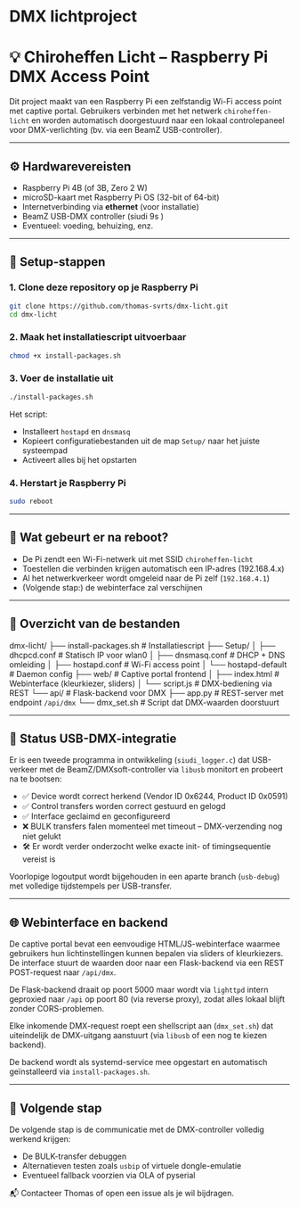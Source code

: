 # DMX lichtproject
# 💡 Chiroheffen Licht – Raspberry Pi DMX Access Point

Dit project maakt van een Raspberry Pi een zelfstandig Wi-Fi access point met captive portal. Gebruikers verbinden met het netwerk `chiroheffen-licht` en worden automatisch doorgestuurd naar een lokaal controlepaneel voor DMX-verlichting (bv. via een BeamZ USB-controller).

---

## ⚙️ Hardwarevereisten

- Raspberry Pi 4B (of 3B, Zero 2 W)
- microSD-kaart met Raspberry Pi OS (32-bit of 64-bit)
- Internetverbinding via **ethernet** (voor installatie)
- BeamZ USB-DMX controller (siudi 9s )
- Eventueel: voeding, behuizing, enz.

---

## 🧩 Setup-stappen

### 1. Clone deze repository op je Raspberry Pi

```bash
git clone https://github.com/thomas-svrts/dmx-licht.git
cd dmx-licht
```

### 2. Maak het installatiescript uitvoerbaar

```bash
chmod +x install-packages.sh
```

### 3. Voer de installatie uit

```bash
./install-packages.sh
```

Het script:
- Installeert `hostapd` en `dnsmasq`
- Kopieert configuratiebestanden uit de map `Setup/` naar het juiste systeempad
- Activeert alles bij het opstarten

### 4. Herstart je Raspberry Pi

```bash
sudo reboot
```

---

## 📶 Wat gebeurt er na reboot?

- De Pi zendt een Wi-Fi-netwerk uit met SSID `chiroheffen-licht`
- Toestellen die verbinden krijgen automatisch een IP-adres (192.168.4.x)
- Al het netwerkverkeer wordt omgeleid naar de Pi zelf (`192.168.4.1`)
- (Volgende stap:) de webinterface zal verschijnen

---

## 📁 Overzicht van de bestanden

dmx-licht/
├── install-packages.sh              # Installatiescript
├── Setup/
│   ├── dhcpcd.conf                  # Statisch IP voor wlan0
│   ├── dnsmasq.conf                 # DHCP + DNS omleiding
│   ├── hostapd.conf                 # Wi-Fi access point
│   └── hostapd-default              # Daemon config
├── web/                             # Captive portal frontend
│   ├── index.html                   # Webinterface (kleurkiezer, sliders)
│   └── script.js                    # DMX-bediening via REST
└── api/                             # Flask-backend voor DMX
    ├── app.py                       # REST-server met endpoint `/api/dmx`
    └── dmx_set.sh                   # Script dat DMX-waarden doorstuurt

---

## 🔌 Status USB-DMX-integratie

Er is een tweede programma in ontwikkeling (`siudi_logger.c`) dat USB-verkeer met de BeamZ/DMXsoft-controller via `libusb` monitort en probeert na te bootsen:

- ✅ Device wordt correct herkend (Vendor ID 0x6244, Product ID 0x0591)
- ✅ Control transfers worden correct gestuurd en gelogd
- ✅ Interface geclaimd en geconfigureerd
- ❌ BULK transfers falen momenteel met timeout – DMX-verzending nog niet gelukt
- 🛠 Er wordt verder onderzocht welke exacte init- of timingsequentie vereist is

Voorlopige logoutput wordt bijgehouden in een aparte branch (`usb-debug`) met volledige tijdstempels per USB-transfer.

---

## 🌐 Webinterface en backend

De captive portal bevat een eenvoudige HTML/JS-webinterface waarmee gebruikers hun lichtinstellingen kunnen bepalen via sliders of kleurkiezers. De interface stuurt de waarden door naar een Flask-backend via een REST POST-request naar `/api/dmx`.

De Flask-backend draait op poort 5000 maar wordt via `lighttpd` intern geproxied naar `/api` op poort 80 (via reverse proxy), zodat alles lokaal blijft zonder CORS-problemen.

Elke inkomende DMX-request roept een shellscript aan (`dmx_set.sh`) dat uiteindelijk de DMX-uitgang aanstuurt (via `libusb` of een nog te kiezen backend).

De backend wordt als systemd-service mee opgestart en automatisch geïnstalleerd via `install-packages.sh`.

---

## 🚧 Volgende stap

De volgende stap is de communicatie met de DMX-controller volledig werkend krijgen:
- De BULK-transfer debuggen
- Alternatieven testen zoals `usbip` of virtuele dongle-emulatie
- Eventueel fallback voorzien via OLA of pyserial

📬 Contacteer Thomas of open een issue als je wil bijdragen.
